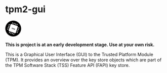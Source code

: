 # tpm2-gui

<img src="https://github.com/joholl/tpm2-gui/blob/master/resources/tpm.svg" width="10%">

**This is project is at an early development stage. Use at your own risk.**

This is a Graphical User Interface (GUI) to the Trusted Platform Module (TPM).
It provides an overview over the key store objects which are part of the TPM
Software Stack (TSS) Feature API (FAPI) key store.